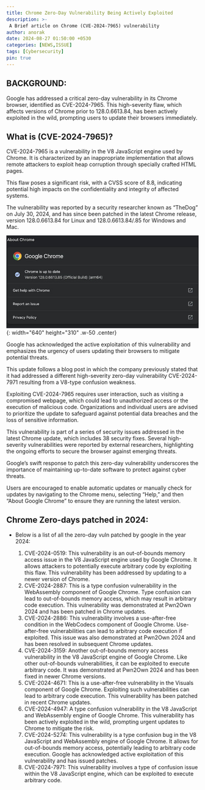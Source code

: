 ```yaml
---
title: Chrome Zero-Day Vulnerability Being Actively Exploited 
description: >-
 A Brief article on Chrome (CVE-2024-7965) vulnerability
author: anorak
date: 2024-08-27 01:50:00 +0530
categories: [NEWS,ISSUE]
tags: [Cybersecurity]
pin: true
---
```

## BACKGROUND:
Google has addressed a critical zero-day vulnerability in its Chrome browser, identified as CVE-2024-7965. This high-severity flaw, which affects versions of Chrome prior to 128.0.6613.84, has been actively exploited in the wild, prompting users to update their browsers immediately.

## What is (CVE-2024-7965)?

CVE-2024-7965 is a vulnerability in the V8 JavaScript engine used by Chrome. It is characterized by an inappropriate implementation that allows remote attackers to exploit heap corruption through specially crafted HTML pages.


This flaw poses a significant risk, with a CVSS score of 8.8, indicating potential high impacts on the confidentiality and integrity of affected systems.

The vulnerability was reported by a security researcher known as “TheDog” on July 30, 2024, and has since been patched in the latest Chrome release, version 128.0.6613.84 for Linux and 128.0.6613.84/.85 for Windows and Mac.

![Chrome](/assets/img/202408/chrome0day.jpg){: width="640" height="310" .w-50 .center}

Google has acknowledged the active exploitation of this vulnerability and emphasizes the urgency of users updating their browsers to mitigate potential threats.

This update follows a blog post in which the company previously stated that it had addressed a different high-severity zero-day vulnerability CVE-2024-7971 resulting from a V8-type confusion weakness.

Exploiting CVE-2024-7965 requires user interaction, such as visiting a compromised webpage, which could lead to unauthorized access or the execution of malicious code. Organizations and individual users are advised to prioritize the update to safeguard against potential data breaches and the loss of sensitive information.

This vulnerability is part of a series of security issues addressed in the latest Chrome update, which includes 38 security fixes. Several high-severity vulnerabilities were reported by external researchers, highlighting the ongoing efforts to secure the browser against emerging threats.

Google’s swift response to patch this zero-day vulnerability underscores the importance of maintaining up-to-date software to protect against cyber threats.

Users are encouraged to enable automatic updates or manually check for updates by navigating to the Chrome menu, selecting “Help,” and then “About Google Chrome” to ensure they are running the latest version.

## Chrome Zero-days patched in 2024:
- Below is a list of all the zero-day vuln patched by google in the year 2024:
 
   1. CVE-2024-0519: This vulnerability is an out-of-bounds memory access issue in the V8 JavaScript engine used by Google Chrome. It allows attackers to potentially execute arbitrary code by exploiting this flaw. This vulnerability has been addressed by updating to a newer version of Chrome.
   2. CVE-2024-2887: This is a type confusion vulnerability in the WebAssembly component of Google Chrome. Type confusion can lead to out-of-bounds memory access, which may result in arbitrary code execution. This vulnerability was demonstrated at Pwn2Own 2024 and has been patched in Chrome updates.
   3. CVE-2024-2886: This vulnerability involves a use-after-free condition in the WebCodecs component of Google Chrome. Use-after-free vulnerabilities can lead to arbitrary code execution if exploited. This issue was also demonstrated at Pwn2Own 2024 and has been resolved in subsequent Chrome updates.
   4. CVE-2024-3159: Another out-of-bounds memory access vulnerability in the V8 JavaScript engine of Google Chrome. Like other out-of-bounds vulnerabilities, it can be exploited to execute arbitrary code. It was demonstrated at Pwn2Own 2024 and has been fixed in newer Chrome versions.
   5. CVE-2024-4671: This is a use-after-free vulnerability in the Visuals component of Google Chrome. Exploiting such vulnerabilities can lead to arbitrary code execution. This vulnerability has been patched in recent Chrome updates.
   6. CVE-2024-4947: A type confusion vulnerability in the V8 JavaScript and WebAssembly engine of Google Chrome. This vulnerability has been actively exploited in the wild, prompting urgent updates to Chrome to mitigate the risk.
   7. CVE-2024-5274: This vulnerability is a type confusion bug in the V8 JavaScript and WebAssembly engine of Google Chrome. It allows for out-of-bounds memory access, potentially leading to arbitrary code execution. Google has acknowledged active exploitation of this vulnerability and has issued patches.
   8. CVE-2024-7971: This vulnerability involves a type of confusion issue within the V8 JavaScript engine, which can be exploited to execute arbitrary code.
